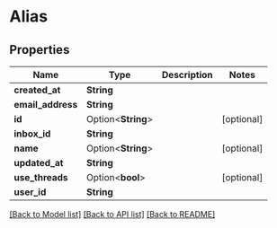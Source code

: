 # Alias

## Properties

Name | Type | Description | Notes
------------ | ------------- | ------------- | -------------
**created_at** | **String** |  | 
**email_address** | **String** |  | 
**id** | Option<**String**> |  | [optional]
**inbox_id** | **String** |  | 
**name** | Option<**String**> |  | [optional]
**updated_at** | **String** |  | 
**use_threads** | Option<**bool**> |  | [optional]
**user_id** | **String** |  | 

[[Back to Model list]](../README#documentation-for-models) [[Back to API list]](../README#documentation-for-api-endpoints) [[Back to README]](../README)


